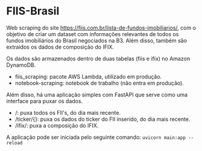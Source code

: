 # FIIS-Brasil
Web scraping do site https://fiis.com.br/lista-de-fundos-imobiliarios/, com o objetivo de criar um dataset com informações relevantes de todos os fundos imobiliários do Brasil negociados na B3. Além disso, também são extraídos os dados de composição do IFIX.

Os dados são armazenados dentro de duas tabelas (fiis e ifix) no Amazon DynamoDB.

* fiis_scraping: pacote AWS Lambda, utilizado em produção.
* notebook-scraping: notebook de trabalho (não entra em produção).

Além disso, há uma aplicação simples com FastAPI que serve como uma interface para puxar 
os dados.

* /: puxa todos os FII's, do dia mais recente.
* /ticker/{}: puxa os dados do ticker do FII inserido, do dia mais recente.
* /ifix/: puxa a composição do IFIX.

A aplicação pode ser iniciada pelo seguinte comando:
`uvicorn main:app --reload`
